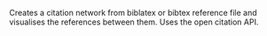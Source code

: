 Creates a citation network from biblatex or bibtex reference file and visualises the references between them. Uses the open citation API.
